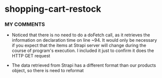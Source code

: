 # shopping-cart-restock

### MY COMMENTS

- Noticed that there is no need to do a doFetch call, as it retrieves the information on declaration time on line ~94. It would only be necessary if you expect that the items at Strapi server will change during the course of program's execution. I included it just to confirm it does the HTTP GET request

- The data retrieved from Strapi has a different format than our products object, so there is need to reformat
